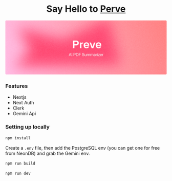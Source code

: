 <h1 align="center">Say Hello to <a href="https://preve.onrender.com/">Perve</a>
</h1>
 <img width="1000" alt="header image" src="/header.png">

### Features

- Nextjs
- Next Auth
- Clerk
- Gemini Api

### Setting up locally

```bash
npm install
```

Create a `.env` file, then add the PostgreSQL env (you can get one for free from NeonDB) and grab the Gemini env.

```bash
npm run build
```

```bash
npm run dev
```
